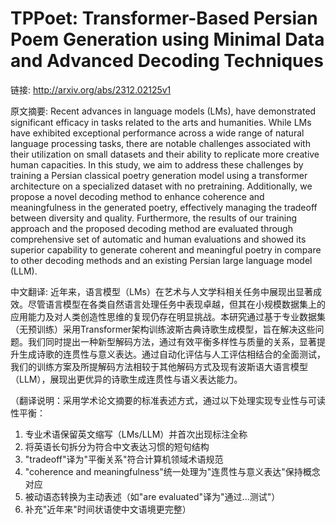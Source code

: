 # TPPoet: Transformer-Based Persian Poem Generation using Minimal Data and Advanced Decoding Techniques

链接: http://arxiv.org/abs/2312.02125v1

原文摘要:
Recent advances in language models (LMs), have demonstrated significant
efficacy in tasks related to the arts and humanities. While LMs have exhibited
exceptional performance across a wide range of natural language processing
tasks, there are notable challenges associated with their utilization on small
datasets and their ability to replicate more creative human capacities. In this
study, we aim to address these challenges by training a Persian classical
poetry generation model using a transformer architecture on a specialized
dataset with no pretraining. Additionally, we propose a novel decoding method
to enhance coherence and meaningfulness in the generated poetry, effectively
managing the tradeoff between diversity and quality. Furthermore, the results
of our training approach and the proposed decoding method are evaluated through
comprehensive set of automatic and human evaluations and showed its superior
capability to generate coherent and meaningful poetry in compare to other
decoding methods and an existing Persian large language model (LLM).

中文翻译:
近年来，语言模型（LMs）在艺术与人文学科相关任务中展现出显著成效。尽管语言模型在各类自然语言处理任务中表现卓越，但其在小规模数据集上的应用能力及对人类创造性思维的复现仍存在明显挑战。本研究通过基于专业数据集（无预训练）采用Transformer架构训练波斯古典诗歌生成模型，旨在解决这些问题。我们同时提出一种新型解码方法，通过有效平衡多样性与质量的关系，显著提升生成诗歌的连贯性与意义表达。通过自动化评估与人工评估相结合的全面测试，我们的训练方案及所提解码方法相较于其他解码方式及现有波斯语大语言模型（LLM），展现出更优异的诗歌生成连贯性与语义表达能力。

（翻译说明：采用学术论文摘要的标准表述方式，通过以下处理实现专业性与可读性平衡：
1. 专业术语保留英文缩写（LMs/LLM）并首次出现标注全称
2. 将英语长句拆分为符合中文表达习惯的短句结构
3. "tradeoff"译为"平衡关系"符合计算机领域术语规范
4. "coherence and meaningfulness"统一处理为"连贯性与意义表达"保持概念对应
5. 被动语态转换为主动表述（如"are evaluated"译为"通过...测试"）
6. 补充"近年来"时间状语使中文语境更完整）
